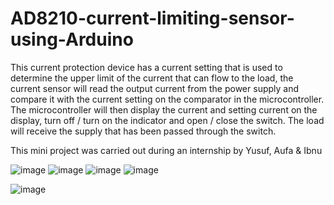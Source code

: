 # AD8210-current-limiting-sensor-using-Arduino
This current protection device has a current setting that is used to determine the upper limit of the current that can flow to the load, the current sensor will read the output current from the power supply and compare it with the current setting on the comparator in the microcontroller. The microcontroller will then display the current and setting current on the display, turn off / turn on the indicator and open / close the switch. The load will receive the supply that has been passed through the switch.

This mini project was carried out during an internship by Yusuf, Aufa & Ibnu

![image](https://drive.google.com/uc?export=view&id=1CDOe8Q1eZJkvEZjoMWh4NUX-H5ju3fuQ)
![image](https://drive.google.com/uc?export=view&id=1yOfZ8sjOYlgsZymrflXr290fM1PLXyKa)
![image](https://drive.google.com/uc?export=view&id=1hPAcHy6-fd8nxicAeFn3t4HzxromxBAp)
![image](https://drive.google.com/uc?export=view&id=16e6WHbZtrtpYTWJ6vzXt8NZ3Ud0TDePK)


![image](https://drive.google.com/uc?export=view&id=1YMcqQ_2QNQMaPjEfY8bU7MUxxMni3af2)
